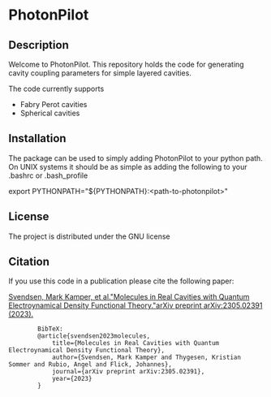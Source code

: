 # PhotonPilot

## Description

Welcome to PhotonPilot. This repository holds the code for generating cavity coupling parameters for simple layered cavities. 

The code currently supports
* Fabry Perot cavities
* Spherical cavities

## Installation
The package can be used to simply adding PhotonPilot 
to your python path. On UNIX systems it should be as simple
as adding the following to your .bashrc or .bash_profile

export PYTHONPATH="${PYTHONPATH}:\<path-to-photonpilot>"

## License
The project is distributed under the GNU license

## Citation 
If you use this code in a publication please cite the following paper:

[Svendsen, Mark Kamper, et al."Molecules in Real Cavities with Quantum Electroynamical Density Functional Theory."arXiv preprint arXiv:2305.02391 (2023).](https://arxiv.org/abs/2305.02391) 

            BibTeX:
            @article{svendsen2023molecules,
                title={Molecules in Real Cavities with Quantum Electroynamical Density Functional Theory},
                author={Svendsen, Mark Kamper and Thygesen, Kristian Sommer and Rubio, Angel and Flick, Johannes},
                journal={arXiv preprint arXiv:2305.02391},
                year={2023}
            }


